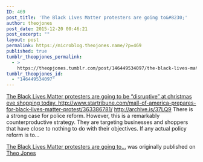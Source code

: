 ```yaml
---
ID: 469
post_title: 'The Black Lives Matter protesters are going to&#8230;'
author: theojones
post_date: 2015-12-20 00:46:21
post_excerpt: ""
layout: post
permalink: https://microblog.theojones.name/?p=469
published: true
tumblr_theopjones_permalink:
  - >
    https://theopjones.tumblr.com/post/146449534097/the-black-lives-matter-protesters-are-going-to
tumblr_theopjones_id:
  - "146449534097"
---
```

<a href="http://" rel="bookmark" title="Permalink to "><p>The Black Lives Matter protesters are going to be “disruptive” at christmas eve shopping today. <a href="http://www.startribune.com/mall-of-america-prepares-for-black-lives-matter-protest/363386781/">http://www.startribune.com/mall-of-america-prepares-for-black-lives-matter-protest/363386781/</a> <a href="http://archive.is/37LQ9">http://archive.is/37LQ9</a> There is a strong case for police reform. However, this is a remarkably counterproductive strategy. They are targeting businesses and shoppers that have close to nothing to do with their objectives. If any actual policy reform is to…</p>
</a><p class="tumblr-crosspostr-linkback"><a href="https://theojones.name/2015/12/the-black-lives-matter-protesters-are-going-to/" title="Go to the original post." rel="bookmark">The Black Lives Matter protesters are going to…</a> was originally published on <a href="https://theojones.name">Theo Jones</a></p>